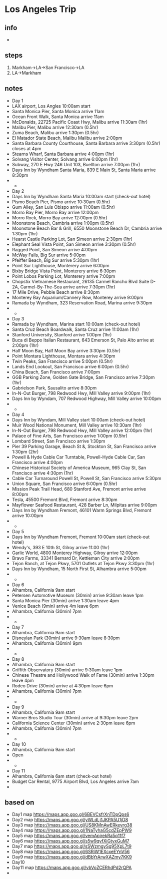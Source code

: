 # Los Angeles Trip

## info  
* 

## steps  
1. Markham->LA->San Francisco->LA
2. LA->Markham

## notes  
*  Day 1
*  LAX airport, Los Angles 10:00am start
*  Santa Monica Pier, Santa Monica arrive 11am
*  Ocean Front Walk, Santa Monica arrive 11am
*  McDonalds, 22725 Pacific Coast Hwy, Malibu arrive 11:30am (1hr)
*  Malibu Pier, Malibu arrive 12:30am (0.5hr)
*  Zuma Beach, Malibu arrive 1:30pm (0.5hr)
*  El Matador State Beach, Malibu Malibu arrive 2:00pm
*  Santa Barbara County Courthouse, Santa Barbara arrive 3:30pm (0.5hr) closes at 4pm
*  Stearns Wharf, Santa Barbara arrive 4:00pm (1hr)
*  Solvang Visitor Center, Solvang arrive 6:00pm (1hr)
*  Subway, 270 E Hwy 246 Unit 103, Buellton arrive 7:00pm (1hr)
*  Days Inn by Wyndham Santa Maria, 839 E Main St, Santa Maria arrive 8:30pm
*  *
*  Day 2
*  Days Inn by Wyndham Santa Maria 10:00am start (check-out hotel)
*  Pismo Beach Pier, Pismo arrive 10:30am (0.5hr)
*  Gum Alley, San Luis Obispo arrive 11:00am (0.5hr)
*  Morro Bay Pier, Morro Bay arrive 12:00pm
*  Morro Rock, Morro Bay arrive 12:00pm (0.5hr)
*  Moonstone Beach, Cambria arrive 1:00pm (0.5hr)
*  Moonstone Beach Bar & Grill, 6550 Moonstone Beach Dr, Cambria arrive 1:30pm (1hr)
*  Hearst Castle Parking Lot, San Simeon arrive 2:30pm (1hr)
*  Elephant Seal Vista Point, San Simeon arrive 3:30pm (0.5hr)
*  Ragged Point, San Simeon arrive 4:00pm
*  McWay Falls, Big Sur arrive 5:00pm
*  Pfeiffer Beach, Big Sur arrive 5:30pm (1hr)
*  Point Sur Lighthouse, Monterery arrive 6:00pm
*  Bixby Bridge Vista Point, Monterery arrive 6:30pm
*  Point Lobos Parking Lot, Monterery arrive 7:00pm
*  Chopstix Vietnamese Restaurant, 26135 Carmel Rancho Blvd Suite D-2A, Carmel-By-The-Sea arrive arrive 7:30pm (1hr)
*  17 Mile Drive, Pebble Beach arrive 8:30pm
*  Monterey Bay Aquarium/Cannery Row, Monterey arrive 9:00pm
*  Ramada by Wyndham, 323 Reservation Road, Marina arrive 9:30pm
*  *
*  Day 3
*  Ramada by Wyndham, Marina start 10:00am (check-out hotel)
*  Santa Cruz Beach Boardwalk, Santa Cruz arrive 11:00am (1hr)
*  Stanford University, Stanford arrive 1:00pm (1hr)
*  Buca di Beppo Italian Restaurant, 643 Emerson St, Palo Alto arrive at 2:00pm (1hr)
*  Half Moon Bay, Half Moon Bay arrive 3:30pm (0.5hr)
*  Point Montara Lighthouse, Montara arrive 4:30pm
*  Twin Peaks, San Francisco arrive 5:00pm (0.5hr)
*  Lands End Lookout, San Francisco arrive 6:00pm (0.5hr)
*  China Beach, San Francisco arrive 7:00pm
*  GGB Parking Zone, Golden Gate Bridge, San Francisco arrive 7:30pm (1hr)
*  Gabrielson Park, Sausalito arrive 8:30pm
*  In-N-Out Burger, 798 Redwood Hwy, Mill Valley arrive 9:00pm (1hr)
*  Days Inn by Wyndam, 707 Redwood Highway, Mill Valley arrive 10:00pm
*  *
*  Day 4
*  Days Inn by Wyndam, Mill Valley start 10:00am (check-out hotel)
*  Muir Wood National Monument, Mill Valley arrive 10:30am (1hr)
*  In-N-Out Burger, 798 Redwood Hwy, Mill Valley arrive 12:00pm (1hr)
*  Palace of Fine Arts, San Francisco arrive 1:00pm (0.5hr)
*  Lombard Street, San Francisco arrive 1:30pm
*  Pier 39 Parking Garage, Beach St &, Stockton St, San Francisco arrive 1:30pm (2hr)
*  Powell & Hyde Cable Car Turntable, Powell-Hyde Cable Car, San Francisco arrive 4:00pm
*  Chinese Historical Society of America Museum, 965 Clay St, San Francisco arrive 4:30pm (1hr)
*  Cable Car Turnaround Powell St, Powell St, San Francisco arrive 5:30pm
*  Union Square, San Francisco arrive 6:00pm (0.5hr)
*  Mission Peak Trail Head, 680 Stanford Ave, Fremont arrive arrive 8:00pm
*  Tesla, 45500 Fremont Blvd, Fremont arrive 8:30pm
*  Mayflower Seafood Restaurant, 428 Barber Ln, Milpitas arrive 9:00pm
*  Days Inn by Wyndham Fremont, 46101 Warm Springs Blvd, Fremont arrive 10:00pm
*  *
*  Day 5
*  Days Inn by Wyndham Fremont, Fremont 10:00am start (check-out hotel)
*  Wendy's, 393 E 10th St, Gilroy arrive 11:00 (1hr)
*  Garlic World, 4800 Monterey Highway, Gilroy arrive 12:00pm
*  Bravo Farms, 33341 Bernard Dr, Kettleman City arrive 2:00pm
*  Tejon Ranch, at Tejon Pkwy, 5701 Outlets at Tejon Pkwy 3:30pm (1hr)
*  Days Inn by Wyndham, 15 North First St, Alhambra arrive 5:00pm
*  *
*  Day 6
*  Alhambra, California 9am start
*  Petersen Automotive Museum (30min) arrive 9:30am leave 1pm
*  Santa Monica Pier (30min) arrive 1:30am leave 4pm
*  Venice Beach (9min) arrive 4m leave 6pm
*  Alhambra, California (30min) 7pm
*  * 
*  Day 7
*  Alhambra, California 9am start
*  Disneylan Park (30min) arrive 9:30am leave 8:30pm
*  Alhambra, California (30min) 9pm
*  *
*  Day 8
*  Alhambra, California 9am start
*  Griffith Observatory (30min) arrive 9:30am leave 1pm
*  Chinese Theatre and Hollywood Walk of Fame (30min) arrive 1:30pm leave 4pm
*  Rodeo Drive (30min) arrive at 4:30pm leave 6pm
*  Alhambra, California (30min) 7pm
*  *
*  Day 9
*  Alhambra, California 9am start
*  Warner Bros Studio Tour (30min) arrive at 9:30pm leave 2pm 
*  California Science Center (30min) arrive 2:30pm leave 6pm
*  Alhambra, California (30min) 7pm
*  *
*  Day 10
*  Alhambra, California 9am start
*  Open
*  *
*  Day 11
*  Alhambra, California 6am start (check-out hotel)
*  Budget Car Rental, 9775 Airport Blvd, Los Angeles arrive 7am
*  

## based on  
*  Day1 map https://maps.app.goo.gl/6BEVCsfrXnTDpQps6  
*  Day2 map https://maps.app.goo.gl/yWLdLj1JKPA5U1jD8  
*  Day3 map https://maps.app.goo.gl/US8KMnAwERkevrg38  
*  Day4 map https://maps.app.goo.gl/1NaTyhaG5cdZEpPW9 
*  Day5 map https://maps.app.goo.gl/vemApirekRa5q11f7  
*  Day6 map https://maps.app.goo.gl/s5w9qvfXiGtvxGuM7  
*  Day7 map https://maps.app.goo.gl/sSWzmgySg95XpL7t9  
*  Day8 map https://maps.app.goo.gl/6SRiW1EXcxeEYnV56  
*  Day9 map https://maps.app.goo.gl/dBbYrArwXAZmy7KK9 
*  Day10
*  Day11 map https://maps.app.goo.gl/vbVoZCERhdPd2rQPA 
*  
